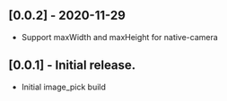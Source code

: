 ## [0.0.2] - 2020-11-29

* Support maxWidth and maxHeight for native-camera

## [0.0.1] - Initial release.

* Initial image_pick build
